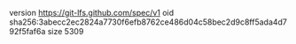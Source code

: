 version https://git-lfs.github.com/spec/v1
oid sha256:3abecc2ec2824a7730f6efb8762ce486d04c58bec2d9c8ff5ada4d792f5faf6a
size 5309
